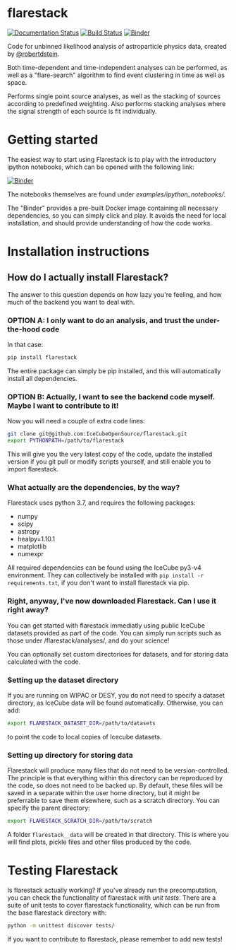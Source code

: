 # flarestack
[![Documentation Status](https://readthedocs.org/projects/flarestack/badge/?version=latest)](https://flarestack.readthedocs.io/en/latest/?badge=latest) [![Build Status](https://travis-ci.org/IceCubeOpenSource/flarestack.svg?branch=master)](https://travis-ci.org/IceCubeOpenSource/flarestack) [![Binder](https://mybinder.org/badge_logo.svg)](https://mybinder.org/v2/gh/IceCubeOpenSource/flarestack/master)

Code for unbinned likelihood analysis of astroparticle physics data, created by [@robertdstein](https://github.com/robertdstein).

Both time-dependent and time-independent analyses can be performed, as well as a "flare-search" algorithm to find event clustering in time as well as space.

Performs single point source analyses, as well as the stacking of sources according to predefined weighting. 
Also performs stacking analyses where the signal strength of each source is fit individually.

# Getting started

The easiest way to start using Flarestack is to play with the introductory ipython notebooks, which can be opened with the following link:

[![Binder](https://mybinder.org/badge_logo.svg)](https://mybinder.org/v2/gh/IceCubeOpenSource/flarestack/master)

The notebooks themselves are found under *examples/ipython_notebooks/*.

The "Binder" provides a pre-built Docker image containing all necessary dependencies, so you can simply click and play. It avoids the need for local installation, and should provide understanding of how the code works. 

# Installation instructions

## How do I actually install Flarestack?

The answer to this question depends on how lazy you're feeling, and how much of the backend you want to deal with.

### OPTION A: I only want to do an analysis, and trust the under-the-hood code

In that case:
```bash
pip install flarestack
```
 
The entire package can simply be pip installed, and this will automatically install all dependencies.

 ### OPTION B: Actually, I want to see the backend code myself. Maybe I want to contribute to it!
 
 Now you will need a couple of extra code lines:

```bash
git clone git@github.com:IceCubeOpenSource/flarestack.git
export PYTHONPATH=/path/to/flarestack
```
 
This will give you the very latest copy of the code, update the installed version if you git pull or modify scripts yourself, and still enable you to import flarestack.

### What actually are the dependencies, by the way?

Flarestack uses python 3.7, and requires the following packages:

* numpy
* scipy
* astropy
* healpy=1.10.1
* matplotlib
* numexpr

All required dependencies can be found using the IceCube py3-v4 environment. They can collectively be installed with ```pip install -r requirements.txt```, if you don't want to install flarestack via pip.
 
### Right, anyway, I've now downloaded Flarestack. Can I use it right away?
 
You can get started with flarestack immediatly using public IceCube datasets provided as part of the code. You can simply run scripts such as those under /flarestack/analyses/, and do your science!

You can optionally set custom directorioes for datasets, and for storing data calculated with the code.

### Setting up the dataset directory

If you are running on WIPAC or DESY, you do not need to specify a dataset directory, as IceCube data will be found automatically. Otherwise, you can add:

```bash
export FLARESTACK_DATASET_DIR=/path/to/datasets
```

to point the code to local copies of Icecube datasets.

### Setting up directory for storing data

Flarestack will produce many files that do not need to be version-controlled. The principle is that everything within this directory can be reproduced by the code, so does not need to be backed up. By default, these files will be saved in a separate within the user home directory, but it might be preferrable to save them elsewhere, such as a scratch directory. You can specify the parent directory:

```bash
export FLARESTACK_SCRATCH_DIR=/path/to/scratch
```

A folder `flarestack__data` will be created in that directory. This is where you will find plots, pickle files and other files produced by the code.

# Testing Flarestack

Is flarestack actually working? If you've already run the precomputation, you can check the functionality of flarestack with *unit tests*. There are a suite of unit tests to cover flarestack functionality, which can be run from the base flarestack directory with:

 ```bash
 python -m unittest discover tests/
```

If you want to contribute to flarestack, please remember to add new tests!

